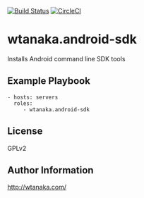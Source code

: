 [![Build Status](https://travis-ci.org/wtanaka/ansible-role-android-sdk.svg?branch=master)](https://travis-ci.org/wtanaka/ansible-role-android-sdk)
[![CircleCI](https://circleci.com/gh/wtanaka/ansible-role-android-sdk.svg?style=svg)](https://circleci.com/gh/wtanaka/ansible-role-android-sdk)

wtanaka.android-sdk
===================

Installs Android command line SDK tools

Example Playbook
----------------

    - hosts: servers
      roles:
         - wtanaka.android-sdk

License
-------

GPLv2

Author Information
------------------

http://wtanaka.com/
